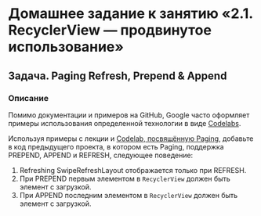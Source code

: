 # Домашнее задание к занятию «2.1. RecyclerView — продвинутое использование»

## Задача. Paging Refresh, Prepend & Append

### Описание

Помимо документации и примеров на GitHub, Google часто оформляет примеры использования определенной технологии в виде [Codelabs](https://codelabs.developers.google.com/?cat=android).

Используя примеры с лекции и [Codelab, посвящённую Paging](https://developer.android.com/codelabs/android-paging), добавьте в код предыдущего проекта, в котором есть Paging, поддержка PREPEND, APPEND и REFRESH, следующее поведение:
1. Refreshing SwipeRefreshLayout отображается только при REFRESH.
1. При PREPEND первым элементом в `RecyclerView` должен быть элемент с загрузкой. 
1. При APPEND последним элементом в `RecyclerView` должен быть элемент с загрузкой.